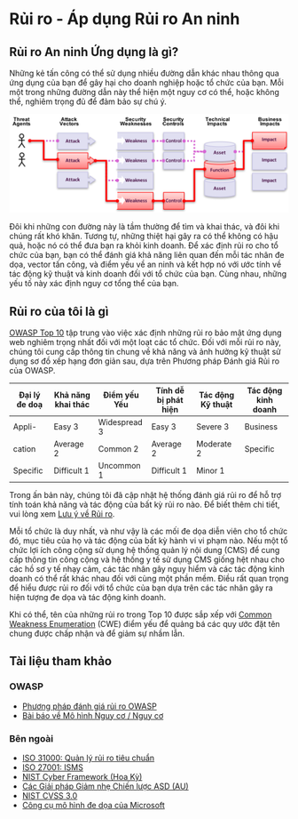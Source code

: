 # Rủi ro - Áp dụng Rủi ro An ninh

## Rủi ro An ninh Ứng dụng là gì?

Những kẻ tấn công có thể sử dụng nhiều đường dẫn khác nhau thông qua ứng dụng của bạn để gây hại cho doanh nghiệp hoặc tổ chức của bạn. Mỗi một trong những đường dẫn này thể hiện một nguy cơ có thể, hoặc không thể, nghiêm trọng đủ để đảm bảo sự chú ý.

![App Security Risks](images/0x10-risk-1.png)

Đôi khi những con đường này là tầm thường để tìm và khai thác, và đôi khi chúng rất khó khăn. Tương tự, những thiệt hại gây ra có thể không có hậu quả, hoặc nó có thể đưa bạn ra khỏi kinh doanh. Để xác định rủi ro cho tổ chức của bạn, bạn có thể đánh giá khả năng liên quan đến mỗi tác nhân đe dọa, vector tấn công, và điểm yếu về an ninh và kết hợp nó với ước tính về tác động kỹ thuật và kinh doanh đối với tổ chức của bạn. Cùng nhau, những yếu tố này xác định nguy cơ tổng thể của bạn.

## Rủi ro của tôi là gì

[OWASP Top 10](https://www.owasp.org/index.php/Top10) tập trung vào việc xác định những rủi ro bảo mật ứng dụng web nghiêm trọng nhất đối với một loạt các tổ chức. Đối với mỗi rủi ro này, chúng tôi cung cấp thông tin chung về khả năng và ảnh hưởng kỹ thuật sử dụng sơ đồ xếp hạng đơn giản sau, dựa trên Phương pháp Đánh giá Rủi ro của OWASP.  

| Đại lý đe doạ | Khả năng khai thác | Điểm yếu Yếu | Tính dễ bị phát hiện | Tác động Kỹ thuật | Tác động kinh doanh |
| -- | -- | -- | -- | -- | -- |
| Appli-   | Easy 3 | Widespread 3 | Easy 3 | Severe 3 | Business     |
| cation   | Average 2 | Common 2 | Average 2 | Moderate 2 | Specific |
| Specific | Difficult 1 | Uncommon 1 | Difficult 1 | Minor 1 |       |

Trong ấn bản này, chúng tôi đã cập nhật hệ thống đánh giá rủi ro để hỗ trợ tính toán khả năng và tác động của bất kỳ rủi ro nào. Để biết thêm chi tiết, vui lòng xem [Lưu ý về Rủi ro](0xc0-note-about-risks.md). 

Mỗi tổ chức là duy nhất, và như vậy là các mối đe dọa diễn viên cho tổ chức đó, mục tiêu của họ và tác động của bất kỳ hành vi vi phạm nào. Nếu một tổ chức lợi ích công cộng sử dụng hệ thống quản lý nội dung (CMS) để cung cấp thông tin công cộng và hệ thống y tế sử dụng CMS giống hệt nhau cho các hồ sơ y tế nhạy cảm, các tác nhân gây nguy hiểm và các tác động kinh doanh có thể rất khác nhau đối với cùng một phần mềm. Điều rất quan trọng để hiểu được rủi ro đối với tổ chức của bạn dựa trên các tác nhân gây ra hiện tượng đe dọa và tác động kinh doanh.

Khi có thể, tên của những rủi ro trong Top 10 được sắp xếp với [Common Weakness Enumeration](https://cwe.mitre.org/) (CWE) điểm yếu để quảng bá các quy ước đặt tên chung được chấp nhận và để giảm sự nhầm lẫn.

## Tài liệu tham khảo

### OWASP

* [Phương pháp đánh giá rủi ro OWASP](https://www.owasp.org/index.php/OWASP_Risk_Rating_Methodology)
* [Bài báo về Mô hình Nguy cơ / Nguy cơ](https://www.owasp.org/index.php/Threat_Risk_Modeling)

### Bên ngoài

* [ISO 31000: Quản lý rủi ro tiêu chuẩn](https://www.iso.org/iso-31000-risk-management.html)
* [ISO 27001: ISMS](https://www.iso.org/isoiec-27001-information-security.html)
* [NIST Cyber Framework (Hoa Kỳ)](https://www.nist.gov/cyberframework)
* [Các Giải pháp Giảm nhẹ Chiến lược ASD (AU)](https://www.asd.gov.au/infosec/mitigationstrategies.htm)
* [NIST CVSS 3.0](https://nvd.nist.gov/vuln-metrics/cvss/v3-calculator)
* [Công cụ mô hình đe dọa của Microsoft](https://www.microsoft.com/en-us/download/details.aspx?id=49168)
